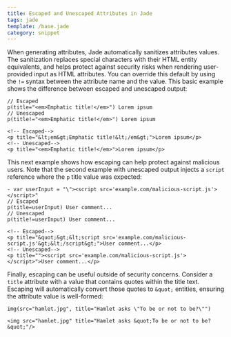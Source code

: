 ```yaml
---
title: Escaped and Unescaped Attributes in Jade
tags: jade
template: /base.jade
category: snippet
---
```


When generating attributes, Jade automatically sanitizes attributes values. The sanitization replaces special characters with their HTML entity equivalents, and helps protect against security risks when rendering user-provided input as HTML attributes. You can override this default by using the `!=` syntax between the attribute name and the value. This basic example shows the difference between escaped and unescaped output:

```
// Escaped
p(title="<em>Emphatic title!</em>") Lorem ipsum
// Unescaped
p(title!="<em>Emphatic title!</em>") Lorem ipsum
```

```
<!-- Escaped-->
<p title="&lt;em&gt;Emphatic title!&lt;/em&gt;">Lorem ipsum</p>
<!-- Unescaped-->
<p title="<em>Emphatic title!</em>">Lorem ipsum</p>
```

This next example shows how escaping can help protect against malicious users. Note that the second example with unescaped output injects a `script` reference where the `p` title value was expected:

```
- var userInput = "\"><script src='example.com/malicious-script.js'></script>"
// Escaped
p(title=userInput) User comment...
// Unescaped
p(title!=userInput) User comment...
```

```
<!-- Escaped-->
<p title="&quot;&gt;&lt;script src='example.com/malicious-script.js'&gt;&lt;/script&gt;">User comment...</p>
<!-- Unescaped-->
<p title=""><script src='example.com/malicious-script.js'></script>">User comment...</p>
```

Finally, escaping can be useful outside of security concerns. Consider a `title` attribute with a value that contains quotes within the title text. Escaping will automatically convert those quotes to `&quot;` entities, ensuring the attribute value is well-formed:

```
img(src="hamlet.jpg", title="Hamlet asks \"To be or not to be?\"")
```

```
<img src="hamlet.jpg" title="Hamlet asks &quot;To be or not to be?&quot;"/>
```
